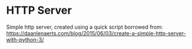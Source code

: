 # HTTP Server

Simple http server, created using a quick script borrowed from: https://daanlenaerts.com/blog/2015/06/03/create-a-simple-http-server-with-python-3/
